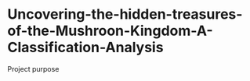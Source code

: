 # Uncovering-the-hidden-treasures-of-the-Mushroon-Kingdom-A-Classification-Analysis
Project purpose
